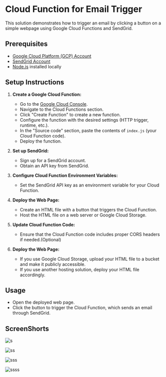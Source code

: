 # Cloud Function for Email Trigger

This solution demonstrates how to trigger an email by clicking a button on a simple webpage using Google Cloud Functions and SendGrid.

## Prerequisites

- [Google Cloud Platform (GCP) Account](https://console.cloud.google.com/)
- [SendGrid Account](https://sendgrid.com/)
- [Node.js](https://nodejs.org/) installed locally

## Setup Instructions

1. **Create a Google Cloud Function:**

    - Go to the [Google Cloud Console](https://console.cloud.google.com/).
    - Navigate to the Cloud Functions section.
    - Click "Create Function" to create a new function.
    - Configure the function with the desired settings (HTTP trigger, runtime, etc.).
    - In the "Source code" section, paste the contents of `index.js` (your Cloud Function code).
    - Deploy the function.

2. **Set up SendGrid:**

    - Sign up for a SendGrid account.
    - Obtain an API key from SendGrid.

3. **Configure Cloud Function Environment Variables:**

    - Set the SendGrid API key as an environment variable for your Cloud Function.

4. **Deploy the Web Page:**

    - Create an HTML file with a button that triggers the Cloud Function.
    - Host the HTML file on a web server or Google Cloud Storage.

5. **Update Cloud Function Code:**

    - Ensure that the Cloud Function code includes proper CORS headers if needed.(Optional)

6. **Deploy the Web Page:**

    - If you use Google Cloud Storage, upload your HTML file to a bucket and make it publicly accessible.
    - If you use another hosting solution, deploy your HTML file accordingly.

## Usage

- Open the deployed web page.
- Click the button to trigger the Cloud Function, which sends an email through SendGrid.

## ScreenShorts
![s](https://github.com/ShashwatRoyIT/Cloud_Function_EmailSender/assets/63514592/5f465f47-2eac-4b27-aff3-eb9fc8adabc3)

![ss](https://github.com/ShashwatRoyIT/Cloud_Function_EmailSender/assets/63514592/c1c5d04c-6a2f-4d27-97f8-8af2ac7e0a4b)


![sss](https://github.com/ShashwatRoyIT/Cloud_Function_EmailSender/assets/63514592/926369a5-64ad-4410-86ae-43b34eea7bc9)


![ssss](https://github.com/ShashwatRoyIT/Cloud_Function_EmailSender/assets/63514592/611d9770-fa49-4c91-955b-1bd88da7d1cb)




